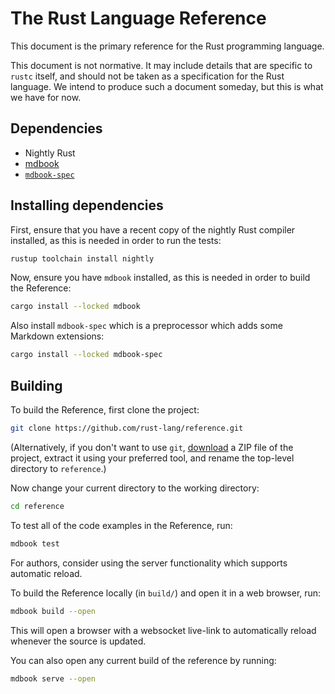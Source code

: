# The Rust Language Reference

This document is the primary reference for the Rust programming
language.

This document is not normative. It may include details that are specific
to `rustc` itself, and should not be taken as a specification for the
Rust language. We intend to produce such a document someday, but this is
what we have for now.

## Dependencies

- Nightly Rust
- [mdbook](https://rust-lang.github.io/mdBook/)
- [`mdbook-spec`](https://github.com/rust-lang/spec/tree/main/mdbook-spec)

## Installing dependencies

First, ensure that you have a recent copy of the nightly Rust compiler
installed, as this is needed in order to run the tests:

```sh
rustup toolchain install nightly
```

Now, ensure you have `mdbook` installed, as this is needed in order to
build the Reference:

```sh
cargo install --locked mdbook
```

Also install `mdbook-spec` which is a preprocessor which adds some Markdown extensions:

```sh
cargo install --locked mdbook-spec
```

## Building

To build the Reference, first clone the project:

```sh
git clone https://github.com/rust-lang/reference.git
```

(Alternatively, if you don't want to use `git`, [download][] a ZIP file
of the project, extract it using your preferred tool, and rename the
top-level directory to `reference`.)

[download]: https://github.com/rust-lang/reference/archive/refs/heads/master.zip

Now change your current directory to the working directory:

```sh
cd reference
```

To test all of the code examples in the Reference, run:

```sh
mdbook test
```

For authors, consider using the server functionality which supports automatic reload.

To build the Reference locally (in `build/`) and open it in a web
browser, run:

```sh
mdbook build --open
```

This will open a browser with a websocket live-link to automatically reload whenever the source is updated.

You can also open any current build of the reference by running:

```sh
mdbook serve --open
```


